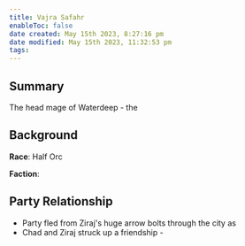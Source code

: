 ```yaml
---
title: Vajra Safahr
enableToc: false
date created: May 15th 2023, 8:27:16 pm
date modified: May 15th 2023, 11:32:53 pm
tags: 
---
```

## Summary
The head mage of Waterdeep - the 

## Background
**Race**: Half Orc

**Faction**: 


## Party Relationship
- Party fled from Ziraj's huge arrow bolts through the city as
- Chad and Ziraj struck up a friendship -
